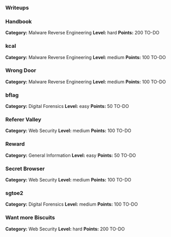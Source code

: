 ### Writeups

### Handbook

  **Category:** Malware Reverse Engineering
  **Level:** hard
  **Points:** 200
  TO-DO

### kcal

  **Category:** Malware Reverse Engineering
  **Level:** medium
  **Points:** 100
  TO-DO

### Wrong Door

  **Category:** Malware Reverse Engineering
  **Level:** medium
  **Points:** 100
  TO-DO

### bflag

  **Category:** Digital Forensics
  **Level:** easy
  **Points:** 50
  TO-DO

### Referer Valley

  **Category:** Web Security
  **Level:** medium
  **Points:** 100
  TO-DO

### Reward

  **Category:** General Information
  **Level:** easy
  **Points:** 50
  TO-DO

### Secret Browser

  **Category:** Web Security
  **Level:** medium
  **Points:** 100
  TO-DO

### sgtoe2

  **Category:** Digital Forensics
  **Level:** medium
  **Points:** 100
  TO-DO

### Want more Biscuits

  **Category:** Web Security
  **Level:** hard
  **Points:** 200
  TO-DO

